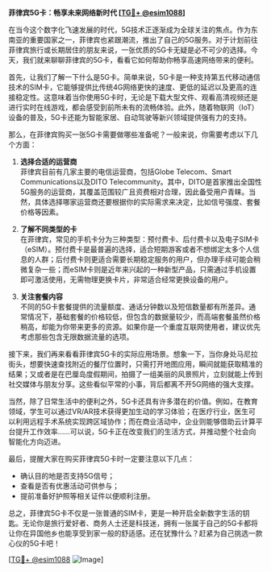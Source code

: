 **菲律宾5G卡：畅享未来网络新时代 [[TG💪+ @esim1088](https://t.me/s/esim1088)]**

在当今这个数字化飞速发展的时代，5G技术正逐渐成为全球关注的焦点。作为东南亚的重要国家之一，菲律宾也紧跟潮流，推出了自己的5G服务。对于计划前往菲律宾旅行或长期居住的朋友来说，一张优质的5G卡无疑是必不可少的选择。今天，我们就来聊聊菲律宾的5G卡，看看它如何帮助你畅享高速网络带来的便利。

首先，让我们了解一下什么是5G卡。简单来说，5G卡是一种支持第五代移动通信技术的SIM卡，它能够提供比传统4G网络更快的速度、更低的延迟以及更高的连接稳定性。这意味着当你使用5G卡时，无论是下载大型文件、观看高清视频还是进行实时在线游戏，都会感受到前所未有的流畅体验。此外，随着物联网（IoT）设备的普及，5G卡还能为智能家居、自动驾驶等新兴领域提供强有力的支持。

那么，在菲律宾购买一张5G卡需要做哪些准备呢？一般来说，你需要考虑以下几个方面：

1. **选择合适的运营商**  
   菲律宾目前有几家主要的电信运营商，包括Globe Telecom、Smart Communications以及DITO Telecommunity。其中，DITO是首家推出全国性5G服务的运营商，其覆盖范围较广且资费相对合理，因此备受用户青睐。当然，具体选择哪家运营商还要根据你的实际需求来决定，比如信号强度、套餐价格等因素。

2. **了解不同类型的卡**  
   在菲律宾，常见的手机卡分为三种类型：预付费卡、后付费卡以及电子SIM卡（eSIM）。预付费卡是最普遍的选择，适合短期游客或者不想绑定太多个人信息的人群；后付费卡则更适合需要长期稳定服务的用户，但办理手续可能会稍微复杂一些；而eSIM卡则是近年来兴起的一种新型产品，只需通过手机设置即可激活使用，无需物理更换卡片，非常适合经常更换设备的用户。

3. **关注套餐内容**  
   不同的5G卡套餐提供的流量额度、通话分钟数以及短信数量都有所差异。通常情况下，基础套餐的价格较低，但包含的数据量较少，而高端套餐虽然价格稍高，却能为你带来更多的资源。如果你是一个重度互联网使用者，建议优先考虑那些包含无限数据流量的选项。

接下来，我们再来看看菲律宾5G卡的实际应用场景。想象一下，当你身处马尼拉街头，想要快速查找附近的餐厅位置时，只需打开地图应用，瞬间就能获取精准的结果；又或者是在巴厘岛度假期间，拍摄了一组美丽的风景照片，立刻就能上传到社交媒体与朋友分享。这些看似平常的小事，背后都离不开5G网络的强大支撑。

当然，除了日常生活中的便利之外，5G卡还具有许多潜在的价值。例如，在教育领域，学生可以通过VR/AR技术获得更加生动的学习体验；在医疗行业，医生可以利用远程手术系统实现跨区域协作；而在商业活动中，企业则能够借助云计算平台提升工作效率……可以说，5G卡正在改变我们的生活方式，并推动整个社会向智能化方向迈进。

最后，提醒大家在购买菲律宾5G卡时一定要注意以下几点：
- 确认目的地是否支持5G信号；
- 查看是否有优惠活动可供参与；
- 提前准备好护照等相关证件以便顺利注册。

总之，菲律宾5G卡不仅是一张普通的SIM卡，更是一种开启全新数字生活的钥匙。无论你是旅行爱好者、商务人士还是科技迷，拥有一张属于自己的5G卡都将让你在异国他乡也能享受到家一般的舒适感。还在犹豫什么？赶紧为自己挑选一款心仪的5G卡吧！

[[TG💪+ @esim1088](https://t.me/s/esim1088) ![Image](https://i.postimg.cc/4NQfJmqS/Snipaste-2025-05-13-00-14-12.png)]
